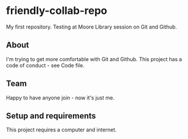 # friendly-collab-repo
My first repository. Testing at Moore Library session on Git and Github.

## About
I'm trying to get more comfortable with Git and Github. This project has a code of conduct - see Code file.

## Team
Happy to have anyone join - now it's just me.

## Setup and requirements
This project requires a computer and internet.
